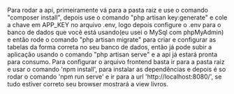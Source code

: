 Para rodar a api, primeiramente vá para a pasta raiz e use o comando "composer install", depois use o
comando "php artisan key:generate" e cole a chave em APP_KEY no arquivo .env, logo depois configure
o .env para o banco de dados que você está usando(eu usei o MySql com phpMyAdmin) 
e então rode o comando "php artisan migrate" para criar e configurar as tabelas da forma 
correta no seu banco de dados, então já pode subir a aplicação
usando o comando "php artisan serve" e a api já estará pronta para consumo.
Para configurar o arquivo frontend basta ir para a pasta raiz e usar o comando 'npm install', para 
instalar as dependências e depois é so rodar o comando 'npm run serve' e ir para a url 
'http://localhost:8080/', se tudo estiver correto seu browser mostrará a view livros.